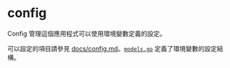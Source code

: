 # config

Config 管理這個應用程式可以使用環境變數定義的設定。

可以設定的項目請參見 [docs/config.md](../../docs/config.md)。[`models.go`](./models.go) 定義了環境變數的設定結構。
